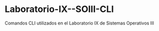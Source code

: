 # Laboratorio-IX--SOIII-CLI
Comandos CLI utilizados en el Laboratorio IX de Sistemas Operativos III
